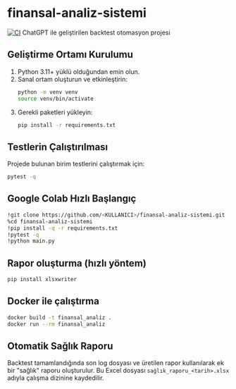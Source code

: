 # finansal-analiz-sistemi
[![CI](https://github.com/<your-username>/finansal-analiz-sistemi/actions/workflows/ci.yml/badge.svg)](https://github.com/<your-username>/finansal-analiz-sistemi/actions/workflows/ci.yml)
ChatGPT ile geliştirilen backtest otomasyon projesi

## Geliştirme Ortamı Kurulumu

1. Python 3.11+ yüklü olduğundan emin olun.
2. Sanal ortam oluşturun ve etkinleştirin:
   ```bash
   python -m venv venv
   source venv/bin/activate
   ```
3. Gerekli paketleri yükleyin:
   ```bash
   pip install -r requirements.txt
   ```

## Testlerin Çalıştırılması

Projede bulunan birim testlerini çalıştırmak için:
```bash
pytest -q
```

## Google Colab Hızlı Başlangıç

```bash
!git clone https://github.com/<KULLANICI>/finansal-analiz-sistemi.git
%cd finansal-analiz-sistemi
!pip install -q -r requirements.txt
!pytest -q
!python main.py
```

## Rapor oluşturma (hızlı yöntem)

```bash
pip install xlsxwriter
```

## Docker ile çalıştırma

```bash
docker build -t finansal_analiz .
docker run --rm finansal_analiz
```


## Otomatik Sağlık Raporu
Backtest tamamlandığında son log dosyası ve üretilen rapor kullanılarak ek bir "sağlık" raporu oluşturulur. Bu Excel dosyası `sağlık_raporu_<tarih>.xlsx` adıyla çalışma dizinine kaydedilir.
